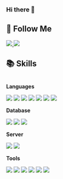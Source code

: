 ### Hi there 👋

## 🌈 Follow Me 
<a href="https://armmy.tistory.com/">
<img src="https://img.shields.io/badge/Tistory-000000?style=for-flat-square&logo=Tistory&logoColor=white" > 
</a>
<a href="https://www.notion.so/5afcc0a4d76e4906ba127a17fa0ae682?pvs=4">
<img src="https://img.shields.io/badge/Notion-000000?style=for-flat-square&logo=Notion&logoColor=white" > 
</a>


## 📚 Skills 
<div style="display:flex; flex-direction:column; align-items:flex-start;">
    <!-- Languages -->
    <p><strong>Languages</strong></p>
    <div>
        <img src="https://img.shields.io/badge/Python-3766AB?style=flat-square&logo=Python&logoColor=white"/></a>
        <img src="https://img.shields.io/badge/Pandas-150458?style=flat-square&logo=Pandas&logoColor=white"/></a>
        <img src="https://img.shields.io/badge/Numpy-013243?style=flat-square&logo=Numpy&logoColor=white"/></a>
        <img src="https://img.shields.io/badge/Sklearn-F7931E?style=flat-square&logo=Pandas&logoColor=white"/></a>
        <img src="https://img.shields.io/badge/R-276DC3?style=flat-square&logo=R&logoColor=white"/></a>
        <img src="https://img.shields.io/badge/RStusio-75AADB?style=flat-square&logo=RStusio&logoColor=white"/></a>
        <img src="https://img.shields.io/badge/Mysql-E6B91E?style=flat-square&logo=MySql&logoColor=white"/></a>
    </div>
    <!-- Database -->
    <p><strong>Database</strong></p>
    <div>
        <img src="https://img.shields.io/badge/oracle-F80000?style=flat-square&logo=oracle&logoColor=white">  
        <img src="https://img.shields.io/badge/PostgreSQL-4169E1?style=flat-square&logo=PostgreSQL&logoColor=white">
        <img src="https://img.shields.io/badge/DBeaver-382923?style=flat-square&logo=PostgreSQL&logoColor=white">
    </div>
    <!-- Server -->
    <p><strong>Server</strong></p>
    <div>
        <img src="https://img.shields.io/badge/Linux-FCC624?style=for-flat-square&logo=Linux&logoColor=black"> 
        <img src="https://img.shields.io/badge/Openstack-ED1944?style=for-flat-square&logo=Openstack&logoColor=white"> 
    </div>
      <!-- Tools -->
    <p><strong>Tools</strong></p>
    <div>
        <img src="https://img.shields.io/badge/FileZilla-BF0000?style=for-flat-square&logo=FileZilla&logoColor=white"> 
        <img src="https://img.shields.io/badge/Visual Studio-5C2D91?style=for-flat-square&logo=Visual Studio&logoColor=white"> 
        <img src="https://img.shields.io/badge/Visual Studio Code-007ACC?style=for-flat-square&logo=Visual Studio Code&logoColor=white"> 
        <img src="https://img.shields.io/badge/Google Colab-F9AB00?style=for-flat-square&logo=Google Colab&logoColor=white"> 
        <img src="https://img.shields.io/badge/Pycharm-000000?style=for-flat-square&logo=Pycharm&logoColor=white"> 
        <img src="https://img.shields.io/badge/Jupyter-F37626?style=for-flat-square&logo=Jupyter&logoColor=white"> 
    </div>
</div>


